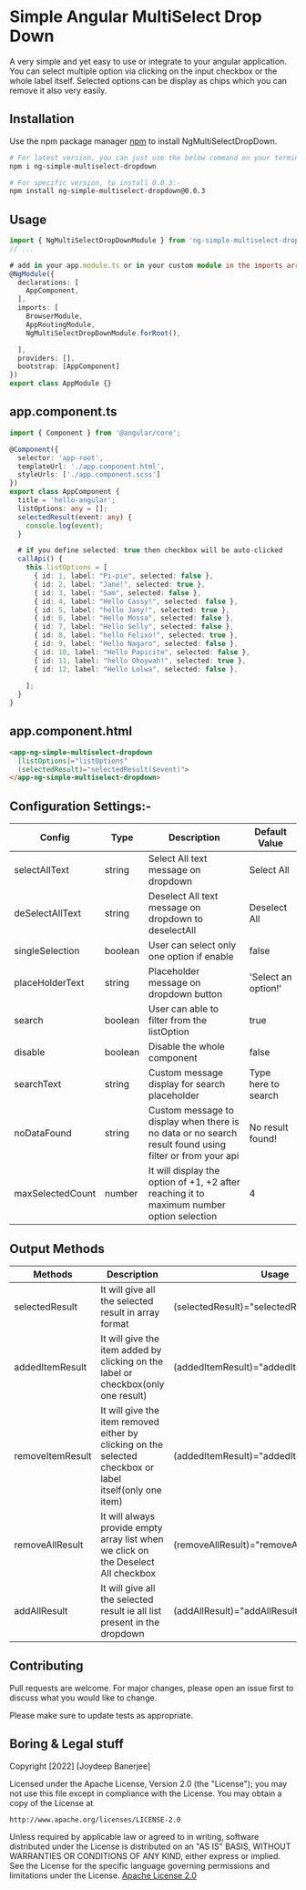 # Simple Angular MultiSelect Drop Down

A very simple and yet easy to use or integrate to your angular application. You can select multiple option via clicking on the input checkbox or the whole label itself. Selected options can be display as chips which you can remove it also very easily.
## Installation

Use the npm package manager [npm](https://www.npmjs.com/package/ng-simple-multiselect-dropdown) to install NgMultiSelectDropDown.

```bash
# For latest version, you can just use the below command on your terminal:-
npm i ng-simple-multiselect-dropdown

# For specific version, to install 0.0.3:-
npm install ng-simple-multiselect-dropdown@0.0.3
```

## Usage

```typescript
import { NgMultiSelectDropDownModule } from 'ng-simple-multiselect-dropdown';
// ...

# add in your app.module.ts or in your custom module in the imports array
@NgModule({
  declarations: [
    AppComponent,
  ],
  imports: [
    BrowserModule,
    AppRoutingModule,
    NgMultiSelectDropDownModule.forRoot(),

  ],
  providers: [],
  bootstrap: [AppComponent]
})
export class AppModule {}
```

## app.component.ts
```typescript
import { Component } from '@angular/core';

@Component({
  selector: 'app-root',
  templateUrl: './app.component.html',
  styleUrls: ['./app.component.scss']
})
export class AppComponent {
  title = 'hello-angular';
  listOptions: any = [];
  selectedResult(event: any) {
    console.log(event);
  }

  # if you define selected: true then checkbox will be auto-clicked
  callApi() {
    this.listOptions = [
      { id: 1, label: "Pi-pie", selected: false },
      { id: 2, label: "Jane!", selected: true },
      { id: 3, label: "Sam", selected: false },
      { id: 4, label: "Hello Cassy!", selected: false },
      { id: 5, label: "hello Jany!", selected: true },
      { id: 6, label: "Hello Mossa", selected: false },
      { id: 7, label: "Hello Selly", selected: false },
      { id: 8, label: "hello Felixo!", selected: true },
      { id: 9, label: "Hello Nagaro", selected: false },
      { id: 10, label: "Hello Papicito", selected: false },
      { id: 11, label: "hello Ohoywah!", selected: true },
      { id: 12, label: "Hello Lolwa", selected: false },
  
    ];
  }
}
```


## app.component.html
```html
<app-ng-simple-multiselect-dropdown
  [listOptions]="listOptions"
  (selectedResult)="selectedResult($event)">
</app-ng-simple-multiselect-dropdown>
````

## Configuration Settings:-


| Config        | Type          | Description   |   Default Value |
| ------------- | ------------- |---------------|-----------------
| selectAllText | string        | Select All text message on dropdown | Select All |
| deSelectAllText  | string     | Deselect All text message on dropdown to deselectAll | Deselect All |
| singleSelection | boolean     | User can select only one option if enable | false |
| placeHolderText | string |  Placeholder message on dropdown button   | 'Select an option!' |
| search |  boolean | User can able to filter from the listOption | true |
| disable | boolean | Disable the whole component   | false | 
 | searchText | string |  Custom message display for search placeholder | Type here to search | 
|  noDataFound | string | Custom message to display when there is no data or no search result found using filter or from your api  |  No result found! | 
 | maxSelectedCount | number | It will display the option of +1, +2 after reaching it to maximum number option selection |  4 |

## Output Methods
| Methods       | Description   |   Usage     |
| ------------- | ------------- |---------------
| selectedResult |  It will give all the selected result in array format | (selectedResult)="selectedResult($event)" |
| addedItemResult  | It will give the item added by clicking on the label or checkbox(only one result) |(addedItemResult)="addedItemResult($event)" |
| removeItemResult | It will give the item removed either by clicking on the selected checkbox or label itself(only one item) | (addedItemResult)="addedItemResult($event)" |
| removeAllResult | It will always provide empty array list when we click on the Deselect All checkbox | (removeAllResult)="removeAllResult($event)" |
  addAllResult | It will give all the selected result ie all list present in the dropdown   | (addAllResult)="addAllResult($event)"    |
## Contributing
Pull requests are welcome. For major changes, please open an issue first to discuss what you would like to change.

Please make sure to update tests as appropriate.

## Boring & Legal stuff
Copyright [2022] [Joydeep Banerjee]

Licensed under the Apache License, Version 2.0 (the "License");
you may not use this file except in compliance with the License.
You may obtain a copy of the License at

    http://www.apache.org/licenses/LICENSE-2.0

Unless required by applicable law or agreed to in writing, software
distributed under the License is distributed on an "AS IS" BASIS,
WITHOUT WARRANTIES OR CONDITIONS OF ANY KIND, either express or implied.
See the License for the specific language governing permissions and
limitations under the License.
[Apache License 2.0](https://www.apache.org/licenses/LICENSE-2.0)